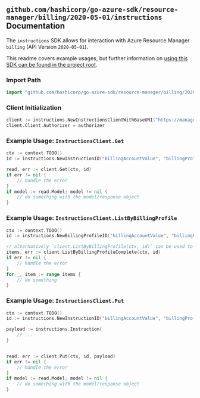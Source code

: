 
## `github.com/hashicorp/go-azure-sdk/resource-manager/billing/2020-05-01/instructions` Documentation

The `instructions` SDK allows for interaction with Azure Resource Manager `billing` (API Version `2020-05-01`).

This readme covers example usages, but further information on [using this SDK can be found in the project root](https://github.com/hashicorp/go-azure-sdk/tree/main/docs).

### Import Path

```go
import "github.com/hashicorp/go-azure-sdk/resource-manager/billing/2020-05-01/instructions"
```


### Client Initialization

```go
client := instructions.NewInstructionsClientWithBaseURI("https://management.azure.com")
client.Client.Authorizer = authorizer
```


### Example Usage: `InstructionsClient.Get`

```go
ctx := context.TODO()
id := instructions.NewInstructionID("billingAccountValue", "billingProfileValue", "instructionValue")

read, err := client.Get(ctx, id)
if err != nil {
	// handle the error
}
if model := read.Model; model != nil {
	// do something with the model/response object
}
```


### Example Usage: `InstructionsClient.ListByBillingProfile`

```go
ctx := context.TODO()
id := instructions.NewBillingProfileID("billingAccountValue", "billingProfileValue")

// alternatively `client.ListByBillingProfile(ctx, id)` can be used to do batched pagination
items, err := client.ListByBillingProfileComplete(ctx, id)
if err != nil {
	// handle the error
}
for _, item := range items {
	// do something
}
```


### Example Usage: `InstructionsClient.Put`

```go
ctx := context.TODO()
id := instructions.NewInstructionID("billingAccountValue", "billingProfileValue", "instructionValue")

payload := instructions.Instruction{
	// ...
}


read, err := client.Put(ctx, id, payload)
if err != nil {
	// handle the error
}
if model := read.Model; model != nil {
	// do something with the model/response object
}
```
